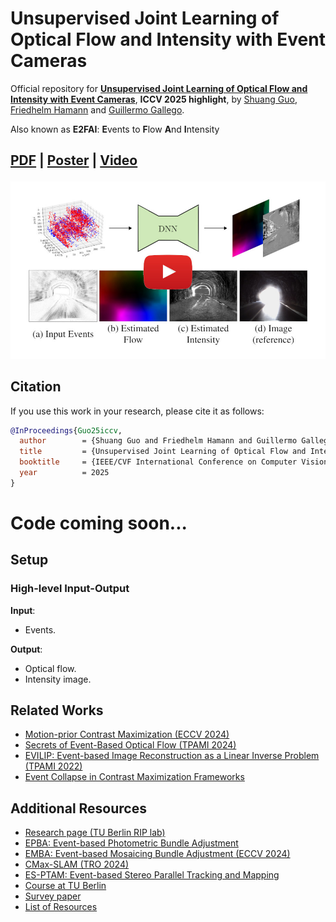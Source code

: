 # Unsupervised Joint Learning of Optical Flow and Intensity with Event Cameras
Official repository for [**Unsupervised Joint Learning of Optical Flow and Intensity with Event Cameras**](https://arxiv.org/abs/2503.17262), **ICCV 2025 highlight**, by [Shuang Guo](https://shuang1997.github.io), [Friedhelm Hamann](https://friedhelmhamann.github.io/) and [Guillermo Gallego](http://www.guillermogallego.es).

Also known as **E2FAI**: **E**vents to **F**low **A**nd **I**ntensity

<h2 align="left">

[PDF](docs/2025_ICCV_E2FAI_compressed.pdf) | [Poster](docs/2025_ICCV_E2FAI_poster.pdf) | [Video](https://youtu.be/x3_nc51F4XM) 
</h2>

[![Unsupervised Joint Learning of Optical Flow and Intensity with Event Cameras](imgs/2025_ICCV_E2FAI_play.jpg)](https://youtu.be/x3_nc51F4XM)

## Citation

If you use this work in your research, please cite it as follows:

```bibtex
@InProceedings{Guo25iccv,
  author        = {Shuang Guo and Friedhelm Hamann and Guillermo Gallego},
  title         = {Unsupervised Joint Learning of Optical Flow and Intensity with Event Cameras},
  booktitle     = {IEEE/CVF International Conference on Computer Vision (ICCV)},
  year          = 2025
}
```

# Code coming soon... 

<!-- ------- -->
## Setup

### High-level Input-Output

**Input**:
- Events.

**Output**:
- Optical flow.
- Intensity image.

## Related Works

* [Motion-prior Contrast Maximization (ECCV 2024)](https://github.com/tub-rip/MotionPriorCMax)
* [Secrets of Event-Based Optical Flow (TPAMI 2024)](https://github.com/tub-rip/event_based_optical_flow)
* [EVILIP: Event-based Image Reconstruction as a Linear Inverse Problem (TPAMI 2022)](https://github.com/tub-rip/event_based_image_rec_inverse_problem)
* [Event Collapse in Contrast Maximization Frameworks](https://github.com/tub-rip/event_collapse)
  
## Additional Resources

* [Research page (TU Berlin RIP lab)](https://sites.google.com/view/guillermogallego/research/event-based-vision)
* [EPBA: Event-based Photometric Bundle Adjustment](https://github.com/tub-rip/epba)
* [EMBA: Event-based Mosaicing Bundle Adjustment (ECCV 2024)](https://github.com/tub-rip/emba)
* [CMax-SLAM (TRO 2024)](https://github.com/tub-rip/cmax_slam)
* [ES-PTAM: Event-based Stereo Parallel Tracking and Mapping](https://github.com/tub-rip/ES-PTAM)
* [Course at TU Berlin](https://sites.google.com/view/guillermogallego/teaching/event-based-robot-vision)
* [Survey paper](http://rpg.ifi.uzh.ch/docs/EventVisionSurvey.pdf)
* [List of Resources](https://github.com/uzh-rpg/event-based_vision_resources)
